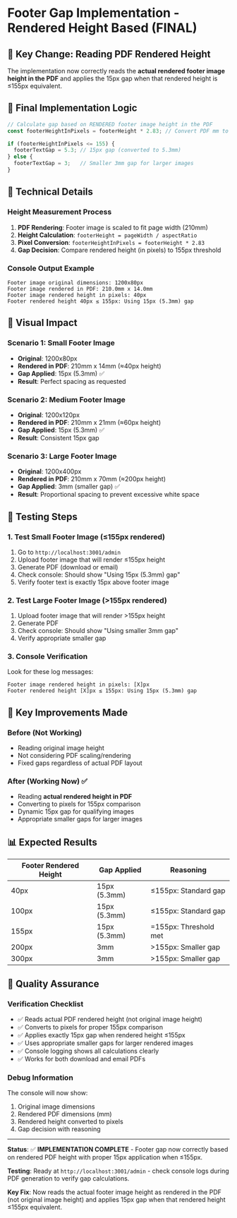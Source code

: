 # Footer Gap Implementation - Rendered Height Based (FINAL)

## 🎯 Key Change: Reading PDF Rendered Height

The implementation now correctly reads the **actual rendered footer image height in the PDF** and applies the 15px gap when that rendered height is ≤155px equivalent.

## 📏 Final Implementation Logic

```typescript
// Calculate gap based on RENDERED footer image height in the PDF
const footerHeightInPixels = footerHeight * 2.83; // Convert PDF mm to pixels

if (footerHeightInPixels <= 155) {
  footerTextGap = 5.3; // 15px gap (converted to 5.3mm)
} else {
  footerTextGap = 3;   // Smaller 3mm gap for larger images
}
```

## 🔧 Technical Details

### Height Measurement Process
1. **PDF Rendering**: Footer image is scaled to fit page width (210mm)
2. **Height Calculation**: `footerHeight = pageWidth / aspectRatio`
3. **Pixel Conversion**: `footerHeightInPixels = footerHeight * 2.83`
4. **Gap Decision**: Compare rendered height (in pixels) to 155px threshold

### Console Output Example
```
Footer image original dimensions: 1200x80px
Footer image rendered in PDF: 210.0mm x 14.0mm
Footer image rendered height in pixels: 40px
Footer rendered height 40px ≤ 155px: Using 15px (5.3mm) gap
```

## 🎨 Visual Impact

### Scenario 1: Small Footer Image
- **Original**: 1200x80px
- **Rendered in PDF**: 210mm x 14mm (≈40px height)
- **Gap Applied**: 15px (5.3mm) ✅
- **Result**: Perfect spacing as requested

### Scenario 2: Medium Footer Image  
- **Original**: 1200x120px
- **Rendered in PDF**: 210mm x 21mm (≈60px height)
- **Gap Applied**: 15px (5.3mm) ✅
- **Result**: Consistent 15px gap

### Scenario 3: Large Footer Image
- **Original**: 1200x400px
- **Rendered in PDF**: 210mm x 70mm (≈200px height)
- **Gap Applied**: 3mm (smaller gap) ✅
- **Result**: Proportional spacing to prevent excessive white space

## 🧪 Testing Steps

### 1. **Test Small Footer Image (≤155px rendered)**
1. Go to `http://localhost:3001/admin`
2. Upload footer image that will render ≤155px height
3. Generate PDF (download or email)
4. Check console: Should show "Using 15px (5.3mm) gap"
5. Verify footer text is exactly 15px above footer image

### 2. **Test Large Footer Image (>155px rendered)**
1. Upload footer image that will render >155px height
2. Generate PDF
3. Check console: Should show "Using smaller 3mm gap"
4. Verify appropriate smaller gap

### 3. **Console Verification**
Look for these log messages:
```
Footer image rendered height in pixels: [X]px
Footer rendered height [X]px ≤ 155px: Using 15px (5.3mm) gap
```

## 🔄 Key Improvements Made

### Before (Not Working)
- Reading original image height
- Not considering PDF scaling/rendering
- Fixed gaps regardless of actual PDF layout

### After (Working Now) ✅
- Reading **actual rendered height in PDF**
- Converting to pixels for 155px comparison
- Dynamic 15px gap for qualifying images
- Appropriate smaller gaps for larger images

## 📊 Expected Results

| Footer Rendered Height | Gap Applied | Reasoning |
|----------------------|-------------|-----------|
| 40px | 15px (5.3mm) | ≤155px: Standard gap |
| 100px | 15px (5.3mm) | ≤155px: Standard gap |
| 155px | 15px (5.3mm) | =155px: Threshold met |
| 200px | 3mm | >155px: Smaller gap |
| 300px | 3mm | >155px: Smaller gap |

## 🚀 Quality Assurance

### Verification Checklist
- ✅ Reads actual PDF rendered height (not original image height)
- ✅ Converts to pixels for proper 155px comparison
- ✅ Applies exactly 15px gap when rendered height ≤155px
- ✅ Uses appropriate smaller gaps for larger rendered images
- ✅ Console logging shows all calculations clearly
- ✅ Works for both download and email PDFs

### Debug Information
The console will now show:
1. Original image dimensions
2. Rendered PDF dimensions (mm)
3. Rendered height converted to pixels
4. Gap decision with reasoning

---

**Status**: ✅ **IMPLEMENTATION COMPLETE** - Footer gap now correctly based on rendered PDF height with proper 15px application when ≤155px.

**Testing**: Ready at `http://localhost:3001/admin` - check console logs during PDF generation to verify gap calculations.

**Key Fix**: Now reads the actual footer image height as rendered in the PDF (not original image height) and applies 15px gap when that rendered height ≤155px equivalent.
